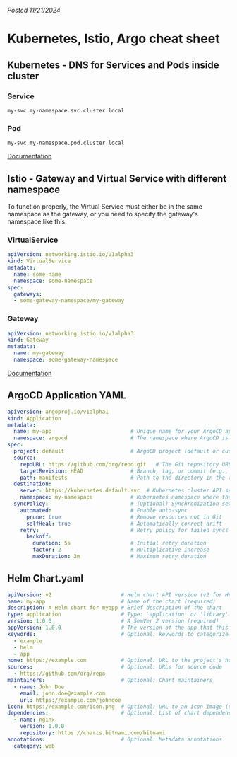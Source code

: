 *Posted 11/21/2024*
# Kubernetes, Istio, Argo cheat sheet

## Kubernetes - DNS for Services and Pods inside cluster
### Service
```
my-svc.my-namespace.svc.cluster.local
```
### Pod
```
my-svc.my-namespace.pod.cluster.local
```

[Documentation](https://kubernetes.io/docs/concepts/services-networking/dns-pod-service/)

## Istio - Gateway and Virtual Service with different namespace
To function properly, the Virtual Service must either be in the same namespace as the gateway, or you need to specify the gateway's namespace like this:

### VirtualService
```yaml
apiVersion: networking.istio.io/v1alpha3
kind: VirtualService
metadata:
  name: some-name
  namespace: some-namespace
spec:
  gateways:
  - some-gateway-namespace/my-gateway
```
### Gateway
```yaml
apiVersion: networking.istio.io/v1alpha3
kind: Gateway
metadata:
  name: my-gateway
  namespace: some-gateway-namespace
```

[Documentation](https://istio.io/latest/docs/reference/config/networking/gateway/)

## ArgoCD Application YAML

```yaml
apiVersion: argoproj.io/v1alpha1
kind: Application
metadata:
  name: my-app                         # Unique name for your ArgoCD application
  namespace: argocd                    # The namespace where ArgoCD is deployed (usually argocd).
spec:
  project: default                     # ArgoCD project (default or custom)
  source:
    repoURL: https://github.com/org/repo.git   # The Git repository URL (or Helm chart repository).
    targetRevision: HEAD               # Branch, tag, or commit (e.g., main, v1.0.0)
    path: manifests                    # Path to the directory in the repository containing the Kubernetes manifests.
  destination:
    server: https://kubernetes.default.svc  # Kubernetes cluster API server URL
    namespace: my-namespace            # Kubernetes namespace where the application will be deployed.
  syncPolicy:                          # (Optional) Synchronization settings
    automated:                         # Enable auto-sync
      prune: true                      # Remove resources not in Git
      selfHeal: true                   # Automatically correct drift
    retry:                             # Retry policy for failed syncs
      backoff:
        duration: 5s                   # Initial retry duration
        factor: 2                      # Multiplicative increase
        maxDuration: 3m                # Maximum retry duration
```

## Helm Chart.yaml
```yaml
apiVersion: v2                      # Helm chart API version (v2 for Helm 3) (required)
name: my-app                        # Name of the chart (required)
description: A Helm chart for myapp # Brief description of the chart
type: application                   # Type: 'application' or 'library' (default is application)
version: 1.0.0                      # A SemVer 2 version (required)
appVersion: 1.0.0                   # The version of the app that this contains (optional). Needn't be SemVer. Quotes recommended.
keywords:                           # Optional: keywords to categorize the chart
  - example
  - helm
  - app
home: https://example.com           # Optional: URL to the project's homepage
sources:                            # Optional: URLs for source code
  - https://github.com/org/repo
maintainers:                        # Optional: Chart maintainers
  - name: John Doe
    email: john.doe@example.com
    url: https://example.com/johndoe
icon: https://example.com/icon.png  # Optional: URL to an icon image (used in Helm UIs)
dependencies:                       # Optional: List of chart dependencies
  - name: nginx
    version: 1.0.0
    repository: https://charts.bitnami.com/bitnami
annotations:                        # Optional: Metadata annotations
  category: web
```